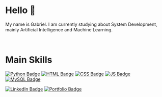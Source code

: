 # Hello 👋
<p> My name is Gabriel. I am currently studying about System Development, mainly Artificial Intelligence and Machine Learning. </p>
<br>

# Main Skills
[![Python Badge](https://img.shields.io/badge/Python-3776AB?style=for-the-badge&logo=python&logoColor=white)](#) 
[![HTML Badge](https://img.shields.io/badge/HTML5-E34F26?style=for-the-badge&logo=html5&logoColor=white)](#) 
[![CSS Badge](https://img.shields.io/badge/CSS3-1572B6?style=for-the-badge&logo=css3&logoColor=white)](#) 
[![JS Badge](https://img.shields.io/badge/JavaScript-F7DF1E?style=for-the-badge&logo=javascript&logoColor=black)](#)
[![MySQL Badge](https://img.shields.io/badge/MySQL-#4479A1?style=for-the-badge&logo=mysql&logoColor=white)](#)

[![LinkedIn Badge](https://img.shields.io/badge/LinkedIn-0077B5?style=for-the-badge&logo=linkedin&logoColor=white)](linkedin.com/in/gabriel-azanha-balan-7b23b52b6/)
[![Portfolio Badge](https://img.shields.io/badge/Portfolio-1d803e?style=for-the-badge)](https://nalabportfolio.netlify.app)
